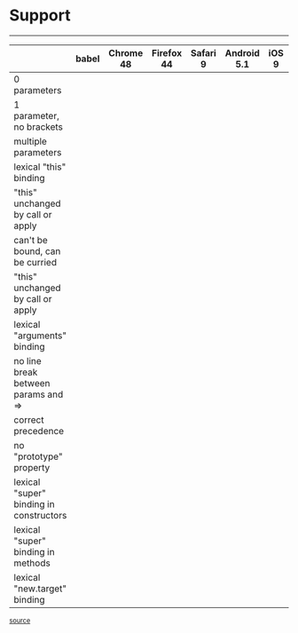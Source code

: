 # Support

---

<!-- wrapping the table breaks the rendering, so .support-table + table {} is used -->
<div class="support-table"></div>

|                                         | babel       | Chrome 48   | Firefox 44  | Safari 9    | Android 5.1 | iOS 9       | Node 0.12   | Node 4.0    | IE 11       | Edge 13     |
|-----------------------------------------|:-----------:|:-----------:|:-----------:|:-----------:|:-----------:|:-----------:|:-----------:|:-----------:|:-----------:|:-----------:|
| 0 parameters                            | &nbsp;      | &nbsp;      | &nbsp;      |             |             |             |             | &nbsp;      |             | &nbsp;      |
| 1 parameter, no brackets                | &nbsp;      | &nbsp;      | &nbsp;      |             |             |             |             | &nbsp;      |             | &nbsp;      |
| multiple parameters                     | &nbsp;      | &nbsp;      | &nbsp;      |             |             |             |             | &nbsp;      |             | &nbsp;      |
| lexical "this" binding                  | &nbsp;      | &nbsp;      | &nbsp;      |             |             |             |             | &nbsp;      |             | &nbsp;      |
| "this" unchanged by call or apply       | &nbsp;      | &nbsp;      | &nbsp;      |             |             |             |             | &nbsp;      |             | &nbsp;      |
| can't be bound, can be curried          | &nbsp;      | &nbsp;      | &nbsp;      |             |             |             |             | &nbsp;      |             | &nbsp;      |
| "this" unchanged by call or apply       | &nbsp;      | &nbsp;      | &nbsp;      |             |             |             |             | &nbsp;      |             | &nbsp;      |
| lexical "arguments" binding             | &nbsp;      | &nbsp;      | &nbsp;      |             |             |             |             | &nbsp;      |             | &nbsp;      |
| no line break between params and =>     | &nbsp;      | &nbsp;      | &nbsp;      |             |             |             |             | &nbsp;      |             | &nbsp;      |
| correct precedence                      |             | &nbsp;      | &nbsp;      |             |             |             |             |             |             | &nbsp;      |
| no "prototype" property                 |             | &nbsp;      | &nbsp;      |             |             |             |             | &nbsp;      |             | &nbsp;      |
| lexical "super" binding in constructors |             |             |             |             |             |             |             |             |             | &nbsp;      |
| lexical "super" binding in methods      | &nbsp;      |             |             |             |             |             |             |             |             | &nbsp;      |
| lexical "new.target" binding            |             | &nbsp;      | &nbsp;      |             |             |             |             |             |             | &nbsp;      |


<small>[source](https://kangax.github.io/compat-table/es6/#test-arrow_functions)</small>
